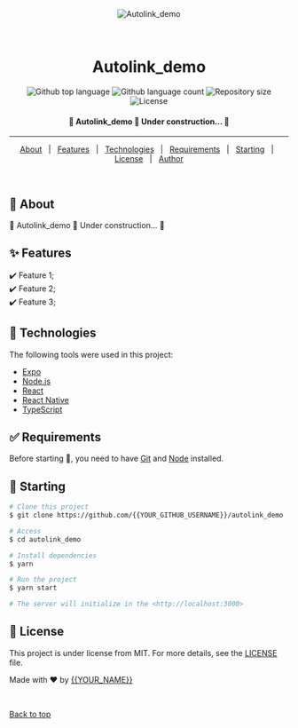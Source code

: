 <div align="center" id="top"> 
  <img src="./.github/app.gif" alt="Autolink_demo" />

  &#xa0;

  <!-- <a href="https://autolink_demo.netlify.app">Demo</a> -->
</div>

<h1 align="center">Autolink_demo</h1>

<p align="center">
  <img alt="Github top language" src="https://img.shields.io/github/languages/top/{{YOUR_GITHUB_USERNAME}}/autolink_demo?color=56BEB8">

  <img alt="Github language count" src="https://img.shields.io/github/languages/count/{{YOUR_GITHUB_USERNAME}}/autolink_demo?color=56BEB8">

  <img alt="Repository size" src="https://img.shields.io/github/repo-size/{{YOUR_GITHUB_USERNAME}}/autolink_demo?color=56BEB8">

  <img alt="License" src="https://img.shields.io/github/license/{{YOUR_GITHUB_USERNAME}}/autolink_demo?color=56BEB8">

  <!-- <img alt="Github issues" src="https://img.shields.io/github/issues/{{YOUR_GITHUB_USERNAME}}/autolink_demo?color=56BEB8" /> -->

  <!-- <img alt="Github forks" src="https://img.shields.io/github/forks/{{YOUR_GITHUB_USERNAME}}/autolink_demo?color=56BEB8" /> -->

  <!-- <img alt="Github stars" src="https://img.shields.io/github/stars/{{YOUR_GITHUB_USERNAME}}/autolink_demo?color=56BEB8" /> -->
</p>

<!-- Status -->

 <h4 align="center"> 
	🚧  Autolink_demo 🚀 Under construction...  🚧
</h4> 

<hr>

<p align="center">
  <a href="#dart-about">About</a> &#xa0; | &#xa0; 
  <a href="#sparkles-features">Features</a> &#xa0; | &#xa0;
  <a href="#rocket-technologies">Technologies</a> &#xa0; | &#xa0;
  <a href="#white_check_mark-requirements">Requirements</a> &#xa0; | &#xa0;
  <a href="#checkered_flag-starting">Starting</a> &#xa0; | &#xa0;
  <a href="#memo-license">License</a> &#xa0; | &#xa0;
  <a href="https://github.com/{{YOUR_GITHUB_USERNAME}}" target="_blank">Author</a>
</p>

<br>

## :dart: About ##

🚧  Autolink_demo 🚀 Under construction...  🚧

## :sparkles: Features ##

:heavy_check_mark: Feature 1;\
:heavy_check_mark: Feature 2;\
:heavy_check_mark: Feature 3;

## :rocket: Technologies ##

The following tools were used in this project:

- [Expo](https://expo.io/)
- [Node.js](https://nodejs.org/en/)
- [React](https://pt-br.reactjs.org/)
- [React Native](https://reactnative.dev/)
- [TypeScript](https://www.typescriptlang.org/)

## :white_check_mark: Requirements ##

Before starting :checkered_flag:, you need to have [Git](https://git-scm.com) and [Node](https://nodejs.org/en/) installed.

## :checkered_flag: Starting ##

```bash
# Clone this project
$ git clone https://github.com/{{YOUR_GITHUB_USERNAME}}/autolink_demo

# Access
$ cd autolink_demo

# Install dependencies
$ yarn

# Run the project
$ yarn start

# The server will initialize in the <http://localhost:3000>
```

## :memo: License ##

This project is under license from MIT. For more details, see the [LICENSE](LICENSE.md) file.


Made with :heart: by <a href="https://github.com/{{YOUR_GITHUB_USERNAME}}" target="_blank">{{YOUR_NAME}}</a>

&#xa0;

<a href="#top">Back to top</a>
